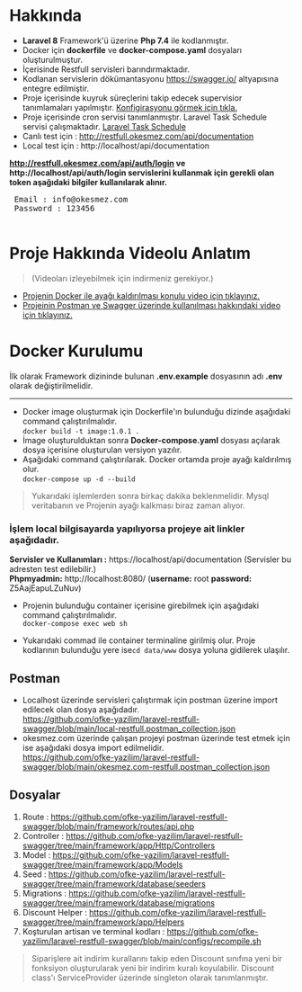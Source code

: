 # Hakkında
 - **Laravel 8** Framework'ü üzerine **Php 7.4** ile kodlanmıştır.
 - Docker için **dockerfile** ve **docker-compose.yaml** dosyaları oluşturulmuştur.
 - İçerisinde Restfull servisleri barındırmaktadır.
 - Kodlanan servislerin dökümantasyonu https://swagger.io/ altyapısına entegre edilmiştir.
 - Proje içerisinde kuyruk süreçlerini takip edecek supervisior tanımlamaları yapılmıştır. [Konfigirasyonu görmek için tıkla.](https://github.com/ofke-yazilim/laravel-restfull-swagger/blob/main/configs/supervisor/laravel-worker.conf "Konfigirasyonu görmek için tıkla.")
 - Proje içerisinde cron servisi tanımlanmıştır. Laravel Task Schedule servisi çalışmaktadır. [Laravel Task Schedule](https://laravel.com/docs/8.x/scheduling)
 - Canlı test için : http://restfull.okesmez.com/api/documentation 
 - Local test için : http://localhost/api/documentation <br>

**http://restfull.okesmez.com/api/auth/login ve http://localhost/api/auth/login servislerini kullanmak için gerekli olan token aşağıdaki bilgiler kullanılarak alınır.**
 <pre>
 Email : info@okesmez.com
 Password : 123456
 </pre>
# Proje Hakkında Videolu Anlatım
>(Videoları izleyebilmek için indirmeniz gerekiyor.)
 - [Projenin Docker ile ayağı kaldırılması konulu video için tıklayınız.](https://github.com/ofke-yazilim/laravel-restfull-swagger/videos/docker_ile_calistir.mp4)
 - [Projeinin Postman ve Swagger üzerinde kullanılması hakkındaki video için tıklayınız.](https://github.com/ofke-yazilim/laravel-restfull-swagger/videos/postman_swagger_kullanim.mp4)
# Docker Kurulumu
İlk olarak Framework dizininde bulunan **.env.example** dosyasının adı **.env** olarak değiştirilmelidir.
****
 - Docker image oluşturmak için Dockerfile'ın bulunduğu dizinde aşağıdaki command çalıştırılmalıdır.<br>
`docker build -t image:1.0.1 .`
 - İmage oluşturulduktan sonra **Docker-compose.yaml** dosyası açılarak dosya içerisine oluşturulan versiyon yazılır.<br>
 - Aşağıdaki command çalıştırılarak. Docker ortamda proje ayağı kaldırılmış olur.<br>
  `docker-compose up -d --build`
> Yukarıdaki işlemlerden sonra birkaç dakika beklenmelidir. Mysql veritabanın ve Projenin ayağı kalkması biraz zaman alıyor.

###  İşlem local bilgisayarda yapılıyorsa projeye ait linkler aşağıdadır.
**Servisler ve Kullanımları :** https://localhost/api/documentation (Servisler bu adresten test edilebilir.)<br>
**Phpmyadmin:**   http://localhost:8080/ (**username:** root **password:** Z5AajEapuLZuNuv)  

 - Projenin bulunduğu container içerisine girebilmek için aşağıdaki command çalıştırılmalıdır. <br>
   `docker-compose exec web sh` 
   
 - Yukarıdaki commad ile container terminaline girilmiş olur. Proje kodlarının  bulunduğu yere ise`cd data/www` dosya yoluna gidilerek ulaşılır.

## Postman

 - Localhost üzerinde servisleri çalıştırmak için postman üzerine import edilecek olan dosya aşağıdadır.<br>
https://github.com/ofke-yazilim/laravel-restfull-swagger/blob/main/local-restfull.postman_collection.json
- okesmez.com üzerinde çalışan projeyi postman üzerinde test etmek için ise aşağıdaki dosya import edilmelidir.<br>
https://github.com/ofke-yazilim/laravel-restfull-swagger/blob/main/okesmez.com-restfull.postman_collection.json

## Dosyalar

 1. Route : https://github.com/ofke-yazilim/laravel-restfull-swagger/blob/main/framework/routes/api.php
 2. Controller : https://github.com/ofke-yazilim/laravel-restfull-swagger/tree/main/framework/app/Http/Controllers
 3. Model : https://github.com/ofke-yazilim/laravel-restfull-swagger/tree/main/framework/app/Models
 4. Seed : https://github.com/ofke-yazilim/laravel-restfull-swagger/tree/main/framework/database/seeders
 5. Migrations : https://github.com/ofke-yazilim/laravel-restfull-swagger/tree/main/framework/database/migrations
 6. Discount Helper : https://github.com/ofke-yazilim/laravel-restfull-swagger/tree/main/framework/app/Helpers
 7. Koşturulan artisan ve terminal kodları : https://github.com/ofke-yazilim/laravel-restfull-swagger/blob/main/configs/recompile.sh

> Siparişlere ait indirim kurallarını takip eden Discount sınıfına yeni bir fonksiyon oluşturularak yeni bir indirim kuralı koyulabilir. Discount class'ı ServiceProvider üzerinde singleton olarak tanımlanmıştır.


